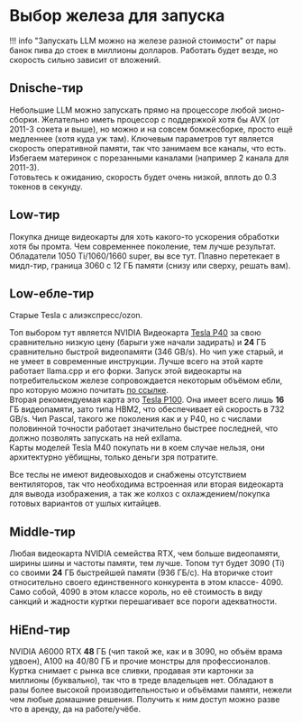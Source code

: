# Выбор железа для запуска

!!! info "Запускать LLM можно на железе разной стоимости"
    от пары банок пива до стоек в миллионы долларов.
    Работать будет везде, но скорость сильно зависит от вложений.

## Dnische-тир

Небольшие LLM можно запускать прямо на процессоре любой зионо-сборки. Желательно иметь процессор с поддержкой хотя бы AVX (от 2011-3 сокета и выше), но можно и на совсем бомжесборке, просто ещё медленнее (хотя куда уж там). Ключевым параметров тут является скорость оперативной памяти, так что занимаем все каналы, что есть. Избегаем материнок с порезанными каналами (например 2 канала для 2011-3).  
Готовьтесь к ожиданию, скорость будет очень низкой, вплоть до 0.3 токенов в секунду.

## Low-тир

Покупка днище видеокарты для хоть какого-то ускорения обработки хотя бы промта. Чем современнее поколение, тем лучше результат. Обладатели 1050 Ti/1060/1660 super, вы все тут. Плавно перетекает в мидл-тир, граница 3060 с 12 ГБ памяти (снизу или сверху, решать вам).

## Low-ебле-тир

Старые Tesla с алиэкспресс/ozon.

Топ выбором тут является NVIDIA Видеокарта [Tesla P40](https://images.nvidia.com/content/pdf/tesla/184427-Tesla-P40-Datasheet-NV-Final-Letter-Web.pdf) за свою сравнительно низкую цену (барыги уже начали задирать) и **24** ГБ сравнительно быстрой видеопамяти (346 GB/s). Но чип уже старый, и не умеет в современные инструкции. Лучше всего на этой карте работает llama.cpp и его форки. Запуск этой видеокарты на потребительском железе сопровождается некоторым объёмом ебли, про которую можно почитать [по ссылке](https://github.com/JingShing/How-to-use-tesla-p40).  
Вторая рекомендуемая карта это [Tesla P100](https://images.nvidia.com/content/tesla/pdf/nvidia-tesla-p100-PCIe-datasheet.pdf). Она имеет всего лишь **16** ГБ видеопамяти, зато типа HBM2, что обеспечивает ей скорость в 732 GB/s. Чип Pascal, такого же поколения как и у P40, но с числами половинной точности работает значительно быстрее последней, что должно позволять запускать на ней exllama.  
Карты моделей Tesla M40 покупать ни в коем случае нельзя, они архитектурно уёбищны, только деньги зря потратите.

Все теслы не имеют видеовыходов и снабжены отсутствием вентиляторов, так что необходима встроенная или вторая видеокарта для вывода изображения, а так же колхоз с охлаждением/покупка готовых вариантов от ушлых китайцев.

## Middle-тир

Любая видеокарта NVIDIA семейства RTX, чем больше видеопамяти, ширины шины и частоты памяти, тем лучше. Топом тут будет 3090 (Ti) со своими **24** ГБ быстрейшей памяти (936 ГБ/с). На вторичке стоит относительно своего единственного конкурента в этом классе- 4090. Само собой, 4090 в этом классе король, но её стоимость в виду санкций и жадности куртки перешагивает все пороги адекватности.

## HiEnd-тир

NVIDIA A6000 RTX **48** ГБ (чип такой же, как и в 3090, но объём врама удвоен), A100 на 40/80 ГБ и прочие монстры для профессионалов. Куртка снимает с рынка все сливки, продавая эти картонки за миллионы (буквально), так что в треде владельцев нет. Обладают в разы более высокой производительностью и объёмами памяти, нежели чем любые домашние решения. Получить к ним доступ можно разве что в аренду, да на работе/учёбе.
